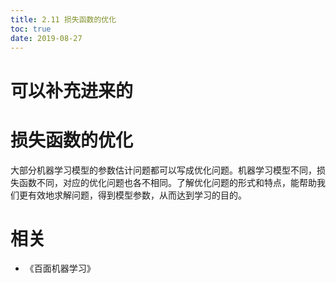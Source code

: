 ```yaml
---
title: 2.11 损失函数的优化
toc: true
date: 2019-08-27
---
```

# 可以补充进来的

# 损失函数的优化

大部分机器学习模型的参数估计问题都可以写成优化问题。机器学习模型不同，损失函数不同，对应的优化问题也各不相同。了解优化问题的形式和特点，能帮助我们更有效地求解问题，得到模型参数，从而达到学习的目的。







# 相关

- 《百面机器学习》

